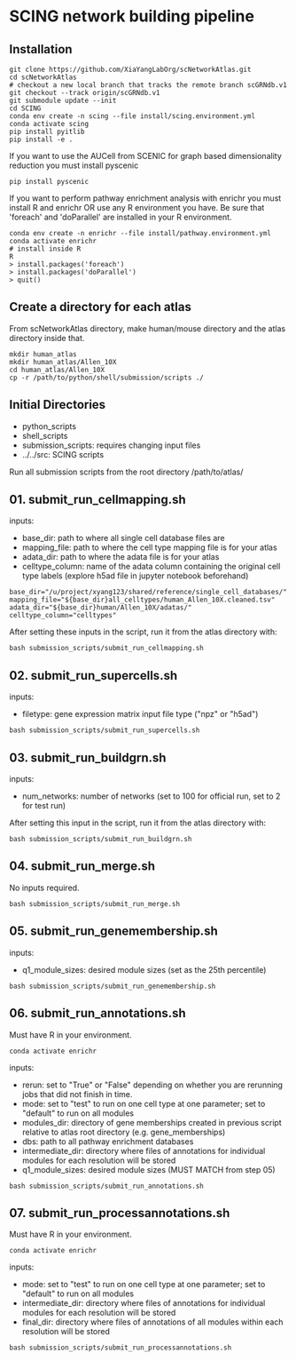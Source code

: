 # SCING network building pipeline

## Installation
```
git clone https://github.com/XiaYangLabOrg/scNetworkAtlas.git
cd scNetworkAtlas
# checkout a new local branch that tracks the remote branch scGRNdb.v1
git checkout --track origin/scGRNdb.v1
git submodule update --init
cd SCING
conda env create -n scing --file install/scing.environment.yml 
conda activate scing
pip install pyitlib 
pip install -e . 
```

If you want to use the AUCell from SCENIC for graph based dimensionality reduction you must install pyscenic  
```
pip install pyscenic
```
If you want to perform pathway enrichment analysis with enrichr you must install R and enrichr OR use any R environment you have. Be sure that 'foreach' and 'doParallel' are installed in your R environment.
```  
conda env create -n enrichr --file install/pathway.environment.yml
conda activate enrichr
# install inside R
R
> install.packages('foreach')
> install.packages('doParallel')
> quit()
```

## Create a directory for each atlas
From scNetworkAtlas directory, make human/mouse directory and the atlas directory inside that.
```
mkdir human_atlas
mkdir human_atlas/Allen_10X
cd human_atlas/Allen_10X
cp -r /path/to/python/shell/submission/scripts ./
```

## Initial Directories
- python_scripts
- shell_scripts
- submission_scripts: requires changing input files
- ../../src: SCING scripts

Run all submission scripts from the root directory /path/to/atlas/


## 01. submit_run_cellmapping.sh
inputs: 
- base_dir: path to where all single cell database files are
- mapping_file: path to where the cell type mapping file is for your atlas
- adata_dir: path to where the adata file is for your atlas
- celltype_column: name of the adata column containing the original cell type labels (explore h5ad file in jupyter notebook beforehand)

```
base_dir="/u/project/xyang123/shared/reference/single_cell_databases/"
mapping_file="${base_dir}all_celltypes/human_Allen_10X.cleaned.tsv"
adata_dir="${base_dir}human/Allen_10X/adatas/"
celltype_column="celltypes"
```
After setting these inputs in the script, run it from the atlas directory with: <br>
```
bash submission_scripts/submit_run_cellmapping.sh
```

## 02. submit_run_supercells.sh
inputs:
- filetype: gene expression matrix input file type ("npz" or "h5ad")

```
bash submission_scripts/submit_run_supercells.sh
```

## 03. submit_run_buildgrn.sh
inputs:
- num_networks: number of networks (set to 100 for official run, set to 2 for test run)

After setting this input in the script, run it from the atlas directory with: <br>
```
bash submission_scripts/submit_run_buildgrn.sh
```

## 04. submit_run_merge.sh
No inputs required.
```
bash submission_scripts/submit_run_merge.sh
```

## 05. submit_run_genemembership.sh
inputs:
- q1_module_sizes: desired module sizes (set as the 25th percentile)
```
bash submission_scripts/submit_run_genemembership.sh
```

## 06. submit_run_annotations.sh
Must have R in your environment.
```
conda activate enrichr
```

inputs:
- rerun: set to "True" or "False" depending on whether you are rerunning jobs that did not finish in time.
- mode: set to "test" to run on one cell type at one parameter; set to "default" to run on all modules
- modules_dir: directory of gene memberships created in previous script relative to atlas root directory (e.g. gene_memberships)
- dbs: path to all pathway enrichment databases
- intermediate_dir: directory where files of annotations for individual modules for each resolution will be stored
- q1_module_sizes: desired module sizes (MUST MATCH from step 05)
```
bash submission_scripts/submit_run_annotations.sh
```

## 07. submit_run_processannotations.sh
Must have R in your environment.
```
conda activate enrichr
```
inputs:
- mode: set to "test" to run on one cell type at one parameter; set to "default" to run on all modules
- intermediate_dir: directory where files of annotations for individual modules for each resolution will be stored
- final_dir: directory where files of annotations of all modules within each resolution will be stored
```
bash submission_scripts/submit_run_processannotations.sh
```
